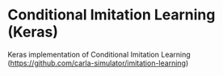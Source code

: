 # Conditional Imitation Learning (Keras)
Keras implementation of Conditional Imitation Learning (https://github.com/carla-simulator/imitation-learning) 
